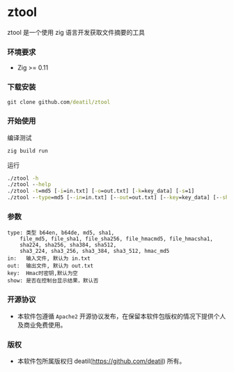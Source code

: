 # ztool

ztool 是一个使用 zig 语言开发获取文件摘要的工具


### 环境要求

 - Zig >= 0.11


### 下载安装

~~~cmd
git clone github.com/deatil/ztool
~~~


### 开始使用

编译测试
~~~cmd
zig build run
~~~

运行
~~~cmd
./ztool -h
./ztool --help
./ztool -t=md5 [-i=in.txt] [-o=out.txt] [-k=key_data] [-s=1]
./ztool --type=md5 [--in=in.txt] [--out=out.txt] [--key=key_data] [--show=1]
~~~


### 参数

~~~zig
type: 类型 b64en, b64de, md5, sha1, 
    file_md5, file_sha1, file_sha256, file_hmacmd5, file_hmacsha1, 
    sha224, sha256, sha384, sha512,
    sha3_224, sha3_256, sha3_384, sha3_512, hmac_md5
in:   输入文件, 默认为 in.txt
out:  输出文件, 默认为 out.txt
key:  Hmac时密钥,默认为空
show: 是否在控制台显示结果，默认否
~~~


### 开源协议

*  本软件包遵循 `Apache2` 开源协议发布，在保留本软件包版权的情况下提供个人及商业免费使用。


### 版权

*  本软件包所属版权归 deatil(https://github.com/deatil) 所有。

